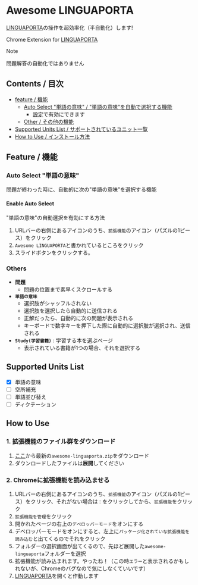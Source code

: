 # Awesome LINGUAPORTA
[LINGUAPORTA](https://w5.linguaporta.jp/user/seibido/index.php)の操作を超効率化（半自動化）します!

Chrome Extension for [LINGUAPORTA](https://w5.linguaporta.jp/user/seibido/index.php)

> [!NOTE]
> 問題解答の自動化ではありません

## Contents / 目次
- [feature / 機能](#feature--機能)
    - [Auto Select "単語の意味" / "単語の意味"を自動で選択する機能](#auto-select-単語の意味)
        - [設定](#enable-auto-select)で有効にできます
    - [Other / その他の機能](#others)
- [Supported Units List / サポートされているユニット一覧](#supported-units-list)
- [How to Use / インストール方法](#how-to-use)

## Feature / 機能
### Auto Select "単語の意味"
問題が終わった時に、自動的に次の"単語の意味"を選択する機能

#### Enable Auto Select
"単語の意味"の自動選択を有効にする方法
1. URLバーの右側にあるアイコンのうち、`拡張機能`のアイコン（パズルの1ピース）をクリック
1. `Awesome LINGUAPORTA`と書かれているところをクリック
1. スライドボタンをクリックする。

### Others
- **問題**
    - 問題の位置まで素早くスクロールする
- **`単語の意味`**
    - 選択肢がシャッフルされない
    - 選択肢を選択したら自動的に送信される
    - 正解だったら、自動的に次の問題が表示される
    - キーボードで数字キーを押下した際に自動的に選択肢が選択され、送信される
- **`Study(学習書籍)`** : 学習する本を選ぶページ
    - 表示されている書籍が1つの場合、それを選択する

## Supported Units List
- [x] 単語の意味
- [ ] 空所補充
- [ ] 単語並び替え
- [ ] ディクテーション

## How to Use
### 1. 拡張機能のファイル群をダウンロード
1. [ここ](https://github.com/cykps/awesome-linguaporta/releases)から最新の`awesome-linguaporta.zip`をダウンロード
2. ダウンロードしたファイルは**展開**してください

### 2. Chromeに拡張機能を読み込ませる
1. URLバーの右側にあるアイコンのうち、`拡張機能`のアイコン（パズルの1ピース）をクリック、それがない場合は`︙`をクリックしてから、`拡張機能`をクリック
1. `拡張機能を管理`をクリック
1. 開かれたページの右上の`デベロッパーモード`をオンにする
1. デベロッパーモードをオンにすると、左上に`パッケージ化されていな拡張機能を読み込む`と出てくるのでそれをクリック
1. フォルダーの選択画面が出てくるので、先ほど展開した`awesome-linguaporta`フォルダーを選択
1. 拡張機能が読み込まれます。やったね！（この時`エラー`と表示されるかもしれないが、Chromeのバグなので気にしなくていいです）
1. [LINGUAPORTA](https://w5.linguaporta.jp/user/seibido/index.php)を開くと作動します
